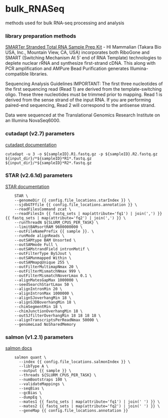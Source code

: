 # bulk_RNASeq
methods used for bulk RNA-seq processing and analysis

### library preparation methods

[SMARTer Stranded Total RNA Sample Prep Kit](https://www.takarabio.com/assets/documents/User%20Manual/SMARTer%20Stranded%20Total%20RNA%20Sample%20Prep%20Kit%20-%20HI%20Mammalian%20User%20Manual_092617.pdf) - HI Mammalian (Takara Bio USA, Inc., Mountain View, CA, USA) incorporates both RiboGone and SMART (Switching Mechanism At 5’ end of RNA Template) technologies to deplete nuclear rRNA and synthesize first-strand cDNA. This along with PCR amplification and AMPure Bead Purification generates Illumina-compatible libraries.

Sequencing Analysis Guidelines
IMPORTANT: The first three nucleotides of the first sequencing read (Read 1) are derived from the template-switching oligo. These three nucleotides must be trimmed prior to mapping. Read 1 is derived from the sense strand of the input RNA. If you are performing paired-end sequencing, Read 2 will correspond to the antisense strand.

Data were sequenced at the Translational Genomics Research Institute on an Illumina NovaSeq6000.

### cutadapt (v2.7) parameters
[cutadapt documentation](https://cutadapt.readthedocs.io/en/stable/)

```
cutadapt -u 3 -o ${sampleID}.R1.fastq.gz -p ${sampleID}.R2.fastq.gz ${input_dir}/*${sampleID}*R1*.fastq.gz ${input_dir}/*${sampleID}*R2*.fastq.gz
```

### STAR (v2.6.1d) parameters
[STAR documentation](https://github.com/alexdobin/STAR)
```
    STAR \
    --genomeDir {{ config.file_locations.starIndex }} \
    --sjdbGTFfile {{ config.file_locations.annotation }} \
    --readFilesCommand zcat \
    --readFilesIn {{ fastq_sets | map(attribute='fq1') | join(',') }} {{ fastq_sets | map(attribute='fq2') | join(',') }} \
    --runThreadN ${SLURM_CPUS_PER_TASK} \
    --limitBAMsortRAM 9600000000 \
    --outFileNamePrefix {{ sample }}. \
    --runMode alignReads \
    --outSAMtype BAM Unsorted \
    --outSAMmode Full \
    --outSAMstrandField intronMotif \
    --outFilterType BySJout \
    --outSAMunmapped Within \
    --outSAMmapqUnique 255 \
    --outFilterMultimapNmax 20 \
    --outFilterMismatchNmax 999 \
    --outFilterMismatchNoverLmax 0.1 \
    --alignMatesGapMax 1000000 \
    --seedSearchStartLmax 50 \
    --alignIntronMin 20 \
    --alignIntronMax 1000000 \
    --alignSJoverhangMin 18 \
    --alignSJDBoverhangMin 18 \
    --chimSegmentMin 18 \
    --chimJunctionOverhangMin 18 \
    --outSJfilterOverhangMin 18 18 18 18 \
    --alignTranscriptsPerReadNmax 50000 \
    --genomeLoad NoSharedMemory
```

### salmon (v1.2.1) parameters
[salmon docs](https://combine-lab.github.io/salmon/)
```
    salmon quant \
      --index {{ config.file_locations.salmonIndex }} \
      --libType A \
      --output {{ sample }} \
      --threads ${SLURM_CPUS_PER_TASK} \
      --numBootstraps 100 \
      --validateMappings \
      --seqBias \
      --gcBias \
      --dumpEq \
      --mates1 {{ fastq_sets | map(attribute='fq1') | join(' ') }} \
      --mates2 {{ fastq_sets | map(attribute='fq2') | join(' ') }} \
      --geneMap {{ config.file_locations.annotation }}
```
